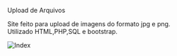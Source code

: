 Upload de Arquivos

Site feito para upload de imagens do formato jpg e png.
<br>
Utilizado HTML,PHP,SQL e bootstrap.

![Index](https://user-images.githubusercontent.com/102637370/202874415-5030a74a-8b2c-405f-be9c-98ec27664675.png)
